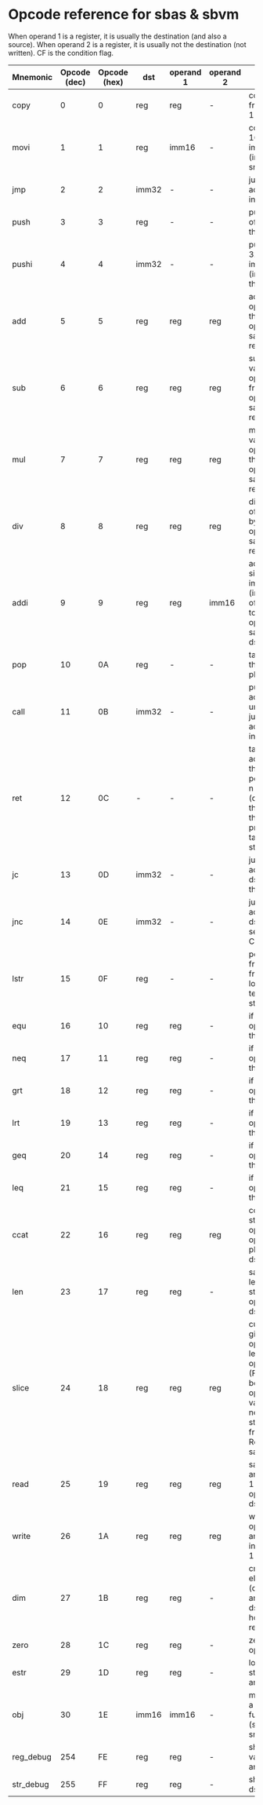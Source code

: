 # Opcode reference for sbas & sbvm

When operand 1 is a register, it is usually the destination (and also a source).
When operand 2 is a register, it is usually not the destination (not written).
CF is the condition flag.

Mnemonic | Opcode (dec) | Opcode (hex) |dst| operand 1 | operand 2 | Description
-------- | ------------ | ------------ | ------------ | --------- | --------- | -----------
copy    |0|0|reg| reg |-| copies value from operand 1 into srcreg
movi    |1|1|reg| imm16 |-| copies signed 16-bit immediate (integer) into srcreg
jmp     |2|2| imm32 |-| - | jumps to byte address given in operand 1
push    |3|3|reg|-| - | pushes value of dst 1 onto the stack
pushi   |4|4| imm32 |-| - | pushes signed 32-bit immediate (integer) onto the stack
add     |5|5|reg| reg | reg | adds value of operand 1 to that of operand 2 and saves the result in dst
sub     |6|6|reg| reg | reg | subtracts value of operand 2 from that of operand 1 and saves the result in dst
mul     |7|7|reg| reg | reg | multiplies value of operand 1 with that of operand 2 and saves the result in dst
div     |8|8|reg| reg | reg | divides value of operand 1 by that of operand 2 and saves the result in dst
addi    |9|9|reg| reg | imm16 | adds 16-bit signed immediate (integer) value of operand 2 to that of operand 1 and saves result in dst
pop     |10| 0A |reg|-| - | takes value off the stack and places it in dst
call    |11| 0B |imm32|-| - | pushes return address then unconditionally jumps to byte address given in dst
ret     |12| 0C |-|-| - | takes return address from the stack, pops the stack n times (operand 1), then jumps to the address previously taken from the stack
jc      |13| 0D |imm32|-| - | jump to address from dst if CF is set, then reset CF
jnc     |14| 0E |imm32|-| - | jump to address from dst if CF is not set, then reset CF
lstr    |15| 0F |reg|-| - | pops address from the stack from which it loads a NUL-terminated string into dst
equ     |16|10|reg| reg |-| if dst == operand 1 then set CF
neq     |17|11|reg| reg |-| if dst != operand 1 then set CF
grt     |18|12|reg| reg |-| if dst > operand 1 then set CF
lrt     |19|13|reg| reg |-| if dst < operand 1 then set CF
geq     |20|14|reg| reg |-| if dst >= operand 1 then set CF
leq     |21|15|reg| reg |-| if dst <= operand 1 then set CF
ccat    |22|16|reg| reg | reg | concatenate strings in operand 1 and operand2 and place result in dst
len     |23|17|reg| reg |-| save the length of string/array in operand 1 into dst
slice   |24|18|reg| reg | reg | cuts the string given in operand 1 to a length given in operand 2 (From the beginning). If operand 2 valuen is negative, the string gets cut from the end. Resultstring is saved in dst
read    |25|19|reg| reg | reg |saves value of array operand 1 at index operand 2 in dst
write   |26| 1A |reg| reg | reg |writes value of operand 2 into array of dst at index operand 1
dim     |27| 1B |reg| reg |-| create an n element (operand 1) array in dst. If dst already holds an array, resize it
zero    |28| 1C |reg| reg |-| zero dst and operand 1
estr    |29| 1D |reg| reg |-| load empty strings into dst and operand 1
obj     |30| 1E |imm16| imm16 |-| make a call to a native object function (specific to smallbasic)
reg\_debug |254| FE |reg| reg |-| show numeric values of dst and operand 1
str\_debug |255| FF |reg| reg | - | show string in dst
